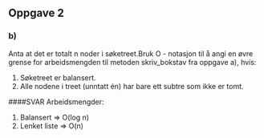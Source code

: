 ## Oppgave 2
### b)
Anta at det er totalt n noder i søketreet.Bruk O - notasjon til å angi en øvre grense for arbeidsmengden til metoden skriv_bokstav fra oppgave a), hvis:

1. Søketreet er balansert. 
2. Alle nodene i treet (unntatt én) har bare ett subtre som ikke er tomt.

####SVAR 
Arbeidsmengder:

1. Balansert => O(log n)
2. Lenket liste => O(n)